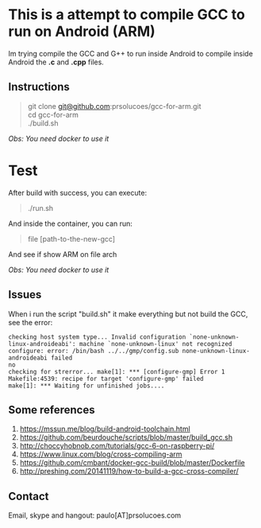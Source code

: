 # This is a attempt to compile GCC to run on Android (ARM)

Im trying compile the GCC and G++ to run inside Android to compile inside Android the **.c** and **.cpp** files.

## Instructions

> git clone git@github.com:prsolucoes/gcc-for-arm.git  
> cd gcc-for-arm  
> ./build.sh  

*Obs: You need docker to use it*

# Test

After build with success, you can execute:

> ./run.sh  

And inside the container, you can run:

> file [path-to-the-new-gcc]

And see if show ARM on file arch
  
 *Obs: You need docker to use it*

## Issues  

When i run the script "build.sh" it make everything but not build the GCC, see the error:

```
checking host system type... Invalid configuration `none-unknown-linux-androideabi': machine `none-unknown-linux' not recognized
configure: error: /bin/bash ../../gmp/config.sub none-unknown-linux-androideabi failed
no
checking for strerror... make[1]: *** [configure-gmp] Error 1
Makefile:4539: recipe for target 'configure-gmp' failed
make[1]: *** Waiting for unfinished jobs....
```

## Some references

1. https://mssun.me/blog/build-android-toolchain.html
2. https://github.com/beurdouche/scripts/blob/master/build_gcc.sh
3. http://choccyhobnob.com/tutorials/gcc-6-on-raspberry-pi/
4. https://www.linux.com/blog/cross-compiling-arm
5. https://github.com/cmbant/docker-gcc-build/blob/master/Dockerfile
6. http://preshing.com/20141119/how-to-build-a-gcc-cross-compiler/

## Contact

Email, skype and hangout: paulo[AT]prsolucoes.com


